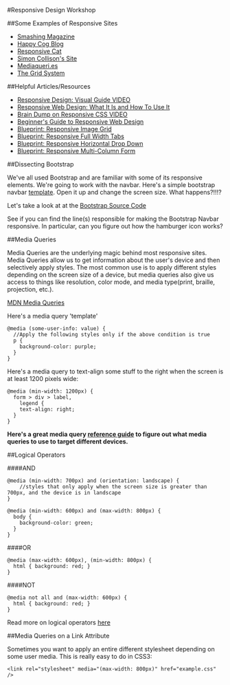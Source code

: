 #Responsive Design Workshop

##Some Examples of Responsive Sites

* [Smashing Magazine](http://www.smashingmagazine.com/)
* [Happy Cog Blog](http://cognition.happycog.com/)
* [Responsive Cat](http://roxik.com/cat/)
* [Simon Collison's Site](http://colly.com/)
* [Mediaqueri.es](http://mediaqueri.es/)
* [The Grid System](http://www.thegridsystem.org/)

##Helpful Articles/Resources

* [Responsive Design: Visual Guide VIDEO](https://www.youtube.com/watch?v=GtjDtek9EFU)
* [Responsive Web Design: What It Is and How To Use It](http://www.smashingmagazine.com/2011/01/12/guidelines-for-responsive-web-design/)
* [Brain Dump on Responsive CSS VIDEO](https://css-tricks.com/video-screencasts/102-braindump-on-responsive-web-design/)
*  [Beginner's Guide to Responsive Web Design](http://blog.teamtreehouse.com/beginners-guide-to-responsive-web-design)
*  [Blueprint: Responsive Image Grid](http://tympanus.net/codrops/2013/07/01/responsive-icon-grid/)
*  [Blueprint: Responsive Full Width Tabs](http://tympanus.net/codrops/2014/03/21/responsive-full-width-tabs/)
*  [Blueprint: Responsive Horizontal Drop Down](http://tympanus.net/codrops/2013/03/05/horizontal-drop-down-menu/)
*  [Blueprint: Responsive Multi-Column Form](http://tympanus.net/codrops/2013/06/06/responsive-multi-column-form/)

##Dissecting Bootstrap

We've all used Bootstrap and are familiar with some of its responsive elements.  We're going to work with the navbar.  Here's a simple bootstrap navbar [template](http://getbootstrap.com/examples/navbar/).  Open it up and change the screen size.  What happens?!!!?

Let's take a look at at the [Bootstrap Source Code](https://github.com/twbs/bootstrap/blob/master/dist/css/bootstrap.css)

See if you can find the line(s) responsible for making the Bootstrap Navbar responsive.  In particular, can you figure out how the hamburger icon works?


##Media Queries

Media Queries are the underlying magic behind most responsive sites.  Media Queries allow us to get information about the user's device and then selectively apply styles.  The most common use is to apply different styles depending on the screen size of a device, but media queries also give us access to things like resolution, color mode, and media type(print, braille, projection, etc.).

[MDN Media Queries](https://developer.mozilla.org/en-US/docs/Web/Guide/CSS/Media_queries)

Here's a media query 'template'

```
@media (some-user-info: value) {
  //Apply the following styles only if the above condition is true
  p {
    background-color: purple;
  }
}
```

Here's a media query to text-align some stuff to the right when the screen is at least 1200 pixels wide:

```
@media (min-width: 1200px) {
  form > div > label,
	legend {
  	text-align: right;
  }
}
```

**Here's a great media query [reference guide](https://css-tricks.com/snippets/css/media-queries-for-standard-devices/) to figure out what media queries to use to target different devices.**

##Logical Operators

####AND

```
@media (min-width: 700px) and (orientation: landscape) {
	//styles that only apply when the screen size is greater than 700px, and the device is in landscape
}
```

```
@media (min-width: 600px) and (max-width: 800px) {
  body {
    background-color: green;
  }
}
```

####OR

```
@media (max-width: 600px), (min-width: 800px) {
  html { background: red; }
}
```

####NOT

```
@media not all and (max-width: 600px) {
  html { background: red; }
}
```

Read more on logical operators [here](https://css-tricks.com/logic-in-media-queries/)


##Media Queries on a Link Attribute

Sometimes you want to apply an entire different stylesheet depending on some user media.  This is really easy to do in CSS3:

```
<link rel="stylesheet" media="(max-width: 800px)" href="example.css" />
```
